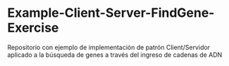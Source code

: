 # Example-Client-Server-FindGene-Exercise
Repositorio con ejemplo de implementación de patrón Client/Servidor aplicado a la búsqueda de genes a través del ingreso de cadenas de ADN

